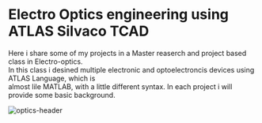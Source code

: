 # Electro Optics engineering using ATLAS Silvaco TCAD
Here i share some of my projects in a Master reaserch and project based class in Electro-optics.\
In this class i desined multiple electronic and optoelectroncis devices using ATLAS Language, which is\
almost lile MATLAB, with a little different syntax.
In each project i will provide some basic background.


![optics-header](https://user-images.githubusercontent.com/66625688/84594520-ee64ee80-ae20-11ea-85bb-3728a704ff34.jpg)


